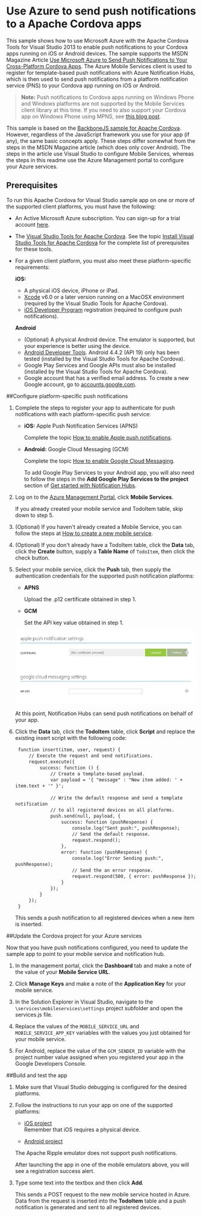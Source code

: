 # Use Azure to send push notifications to a Apache Cordova apps

This sample shows how to use Microsoft Azure with the Apache Cordova Tools for Visual Studio 2013 to enable push notifications to your Cordova apps running on iOS or Android devices. The sample supports the MSDN Magazine Article [Use Microsoft Azure to Send Push Notifications to Your Cross-Platform Cordova Apps](http://aka.ms/yh3uh5). The  Azure Mobile Services client is used to register for template-based push notifications with Azure Notification Hubs, which is then used to send push notifications from a platform notification service (PNS) to your Cordova app running on iOS or Android. 

>**Note:** Push notifications to Cordova apps running on Windows Phone and Windows platforms are not supported by the Mobile Services client library at this time. If you need to also support your Cordova app on Windows Phone using MPNS, see [this blog post](http://aka.ms/r197ab).

This sample is based on the [BackboneJS sample for Apache Cordova](http://aka.ms/sffl1f). However, regardless of the JavaScript framework you use for your app (if any), the same basic concepts apply. These steps differ somewhat from the steps in the MSDN Magazine article (which does only cover Android). The steps in the article use Visual Studio to configure Mobile Services, whereas the steps in this readme use the Azure Management portal to configure your Azure services.

## Prerequisites 
To run this Apache Cordova for Visual Studio sample app on one or more of the supported client platforms, you must have the following:

+ An Active Microsoft Azure subscription. You can sign-up for a trial account [here](http://www.windowsazure.com/en-us/pricing/free-trial/).
+ The [Visual Studio Tools for Apache Cordova](http://go.microsoft.com/fwlink/p/?LinkId=397606). See the topic  [Install Visual Studio Tools for Apache Cordova](http://msdn.microsoft.com/en-us/library/dn757054.aspx) for the complete list of prerequisites for these tools. 
+ For a given client platform, you must also meet these platform-specific requirements:

	**iOS:**
	+ A physical iOS device, iPhone or iPad.
	+ [Xcode](https://go.microsoft.com/fwLink/p/?LinkID=266532) v6.0 or a later version running on a MacOSX environment (required by the Visual Studio Tools for Apache Cordova).
	+ [iOS Developer Program](https://developer.apple.com/programs/ios/develop.html) registration (required to configure push notifications).

	**Android**
	+ (Optional) A physical Android device. The emulator is supported, but your experience is better using the device.
	+ [Android Developer Tools](). Android 4.4.2 (API 19) only has been tested (installed by the Visual Studio Tools for Apache Cordova).
	+ Google Play Services and Google APIs must also be installed (installed by the Visual Studio Tools for Apache Cordova).
	+ Google account that has a verified email address. To create a new Google account, go to <a href="http://go.microsoft.com/fwlink/p/?linkid=268302&clcid=0x409" target="_blank">accounts.google.com</a>.


##Configure platform-specific push notifications 

1. Complete the steps to register your app to authenticate for push notifications with each platform-specific push service:

	+ **iOS:** Apple Push Notification Services (APNS)
	
		Complete the topic [How to enable Apple push notifications](http://azure.microsoft.com/en-us/documentation/articles/mobile-services-how-to-enable-apple-push-notifications/).

	+ **Android:** Google Cloud Messaging (GCM)

		Complete the topic [How to enable Google Cloud Messaging](http://azure.microsoft.com/en-us/documentation/articles/mobile-services-how-to-enable-google-cloud-messaging/). 
		
		To add Google Play Services to your Android app, you will also need to follow the steps in the **Add Google Play Services to the project** section of [Get started with Notification Hubs](http://azure.microsoft.com/en-us/documentation/articles/notification-hubs-android-get-started/).
		
2. Log on to the [Azure Management Portal](https://manage.windowsazure.com/), click **Mobile Services**. 

	If you already created your mobile service and TodoItem table, skip down to step 5.

3. (Optional) If you haven't already created a Mobile Service, you can follow the steps at [How to create a new mobile service](http://azure.microsoft.com/en-us/documentation/articles/mobile-services-how-to-create-new-service/). 

4. (Optional) If you don't already have a TodoItem table, click the **Data** tab, click the **Create** button, supply a **Table Name** of `TodoItem`, then click the check button.
 
5. Select your mobile service, click the **Push** tab, then supply the authentication credentials for the supported push notification platforms:

	+ **APNS**
		
		Upload the .p12 certificate obtained in step 1. 


	+ **GCM**
			
		Set the API key value obtained in step 1. 

	![PNS registration in the Azure portal](./register_pns_credentials_azure_portal.png) 
 
	At this point, Notification Hubs can send push notifications on behalf of your app.

6. Click the **Data** tab, click the **TodoItem** table, click **Script** and replace the existing insert script with the following code:

		function insert(item, user, request) {
		    // Execute the request and send notifications.
		    request.execute({
		        success: function () {
		            // Create a template-based payload.
		            var payload = '{ "message" : "New item added: ' + item.text + '" }';
		
		            // Write the default response and send a template notification
		            // to all registered devices on all platforms.            
		            push.send(null, payload, {
		                success: function (pushResponse) {
		                    console.log("Sent push:", pushResponse);
		                    // Send the default response.
		                    request.respond();
		                },
		                error: function (pushResponse) {
		                    console.log("Error Sending push:", pushResponse);
		                    // Send the an error response.
		                    request.respond(500, { error: pushResponse });
		                }
		            });
		        }
		    });
		}


	This sends a push notification to all registered devices when a new item is inserted. 
		
 
##Update the Cordova project for your Azure services

Now that you have push notifications configured, you need to update the sample app to point to your mobile service and notification hub.

1. In the management portal, click the **Dashboard** tab and make a note of the value of your **Mobile Service URL**.

2. Click **Manage Keys** and make a note of the **Application Key** for your mobile service. 

3. In the Solution Explorer in Visual Studio, navigate to the `\services\mobileservices\settings` project subfolder and open the services.js file.

5. Replace the values of the `MOBILE_SERVICE_URL` and `MOBILE_SERVICE_APP_KEY` variables with the values you just obtained for your mobile service.

6. For Android, replace the value of the `GCM_SENDER_ID` variable with the project number value assigned when you registered your app in the Google Developers Console.

##Build and test the app

1. Make sure that Visual Studio debugging is configured for the desired platforms.

2. Follow the instructions to run your app on one of the supported platforms:
 
	+ [iOS project](http://msdn.microsoft.com/en-us/library/dn757056.aspx#iOSDevice)<br/>Remember that iOS requires a physical device.

	+ [Android project](http://msdn.microsoft.com/en-us/library/dn757059.aspx)
	
    The Apache Ripple emulator does not support push notifications.
			
	After launching the app in one of the mobile emulators above, you will see a registration success alert. 

6. Type some text into the textbox and then click **Add**.

	This sends a POST request to the new mobile service hosted in Azure. Data from the request is inserted into the **TodoItem** table and a push notification is generated and sent to all registered devices. 

[Create a new mobile service]: http://azure.microsoft.com/en-us/documentation/articles/mobile-services-how-to-create-new-service/
